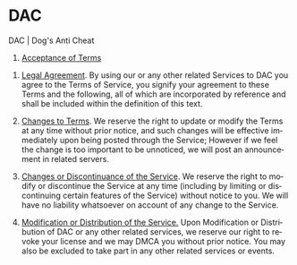 # DAC
DAC | Dog's Anti Cheat

<!DOCTYPE HTML PUBLIC "-//W3C//DTD HTML 4.0 Transitional//EN">
<HTML>
<HEAD>
	<META HTTP-EQUIV="CONTENT-TYPE" CONTENT="text/html; charset=windows-1252">
	<META NAME="GENERATOR" CONTENT="OpenOffice 4.1.10  (Win32)">
	<META NAME="CREATED" CONTENT="0;0">
	<META NAME="CHANGEDBY" CONTENT="Phillip Ernst">
	<META NAME="CHANGED" CONTENT="20210712;11473642">
	<!--
		@page { margin-left: 1.72cm; margin-right: 1cm }
	-->
	</STYLE>
</HEAD>
<BODY LANG="de-DE" DIR="LTR">
<P> 
</P>
<OL>
	<LI><P STYLE="margin-bottom: 0cm; page-break-before: auto; page-break-after: auto">
	<U>Acceptance of Terms</U> 
	</P>
</OL>
<OL>
	<LI><P STYLE="margin-bottom: 0cm; page-break-before: auto; page-break-after: auto">
	<U>Legal Agreement</U>. By using our or any other related Services
	to DAC you agree to the Terms of Service, you signify your agreement
	to these Terms and the following, all of which are incorporated by
	reference and shall be included within the definition of this text. 
	</P>
	<LI><P STYLE="margin-bottom: 0cm"><U>Changes to Terms</U>. We
	reserve the right to update or modify the Terms at any time without
	prior notice, and such changes will be effective immediately upon
	being posted through the Service; However if we feel the change is
	too important to be unnoticed, we will post an announcement in
	related servers. 
	</P>
	<LI><P STYLE="margin-bottom: 0cm"><U>Changes or Discontinuance of
	the Service</U>. We reserve the right to modify or discontinue the
	Service at any time (including by limiting or discontinuing certain
	features of the Service) without notice to you. We will have no
	liability whatsoever on account of any change to the Service. 
	</P>
	<LI><P><U>Modification or Distribution of the Service.</U> Upon
	Modification or Distribution of DAC or any other related services,
	we reserve our right to revoke your license and we may DMCA you without prior notice.
	You may also be excluded to take part in any other related services
	or events.</P>
</OL>
<P><BR><BR>
</P>
</BODY>
</HTML>
